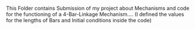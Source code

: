 This Folder contains Submission of my project about Mechanisms and code for the functioning of a 4-Bar-Linkage Mechanism....
(I defined the values for the lengths of Bars and Initial conditions inside the code)
